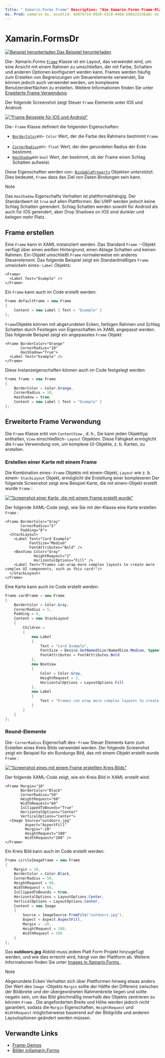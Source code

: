 ```yaml
---
Title: " Xamarin.Forms Frame" Description: "die Xamarin.Forms Frame-Klasse ist ein Layout, das verwendet wird, um eine Ansicht oder ein Layout mit einem Rahmen zu umschließen, der mit Farbe, Schatten und anderen Optionen konfiguriert werden kann."
ms. Prod: xamarin ms. assetid: 4e074714-0928-41C8-A468-b60e23236a8c ms. Technology: xamarin-Forms Author: profexorgeek ms. Author: jusjohns ms. Date: 08/06/2019 NO-LOC: [ Xamarin.Forms , Xamarin.Essentials ]
---
```

# <a name="xamarinforms-frame"></a>Xamarin.FormsDr

[![Beispiel herunterladen](~/media/shared/download.png) Das Beispiel herunterladen](https://docs.microsoft.com/samples/xamarin/xamarin-forms-samples/userinterface-frame/)

Die- Xamarin.Forms [`Frame`](xref:Xamarin.Forms.Frame) Klasse ist ein Layout, das verwendet wird, um eine Ansicht mit einem Rahmen zu umschließen, der mit Farbe, Schatten und anderen Optionen konfiguriert werden kann. Frames werden häufig zum Erstellen von Begrenzungen um Steuerelemente verwendet, Sie können jedoch auch verwendet werden, um komplexere Benutzeroberflächen zu erstellen. Weitere Informationen finden Sie unter [Erweiterte Frame Verwendung](#advanced-frame-usage).

Der folgende Screenshot zeigt Steuer `Frame` Elemente unter IOS und Android:

[!["Frame Beispiele für IOS und Android"](frame-images/frame-cropped.png)](frame-images/frame-full.png#lightbox "Frame Beispiele unter IOS und Android")

Die- `Frame` Klasse definiert die folgenden Eigenschaften:

* [`BorderColor`](xref:Xamarin.Forms.Frame.BorderColor)ein- `Color` Wert, der die Farbe des Rahmens bestimmt `Frame` .
* [`CornerRadius`](xref:Xamarin.Forms.Frame.CornerRadius)ein- `float` Wert, der den gerundeten Radius der Ecke bestimmt.
* [`HasShadow`](xref:Xamarin.Forms.Frame.HasShadow)ein `bool` Wert, der bestimmt, ob der Frame einen Schlag Schatten aufweist.

Diese Eigenschaften werden von- [`BindableProperty`](xref:Xamarin.Forms.BindableProperty) Objekten unterstützt. Dies bedeutet, `Frame` dass das Ziel von Daten Bindungen sein kann.

> [!NOTE]
> Das `HasShadow` Eigenschafts Verhalten ist plattformabhängig. Der Standardwert ist `true` auf allen Plattformen. Bei UWP werden jedoch keine Schlag Schatten gerendert. Schlag Schatten werden sowohl für Android als auch für IOS gerendert, aber Drop Shadows on IOS sind dunkler und belegen mehr Platz.

## <a name="create-a-frame"></a>Frame erstellen

Eine `Frame` kann in XAML instanziiert werden. Das Standard `Frame` --Objekt verfügt über einen weißen Hintergrund, einen Ablage Schatten und keinen Rahmen. Ein-Objekt umschließt `Frame` normalerweise ein anderes Steuerelement. Das folgende Beispiel zeigt ein Standardmäßiges `Frame` umwickeln eines- `Label` Objekts:

```xaml
<Frame>
  <Label Text="Example" />
</Frame>
```

Ein `Frame` kann auch im Code erstellt werden:

```csharp
Frame defaultFrame = new Frame
{
    Content = new Label { Text = "Example" }
};
```

`Frame`Objekte können mit abgerundeten Ecken, farbigen Rahmen und Schlag Schatten durch Festlegen von Eigenschaften im XAML angepasst werden. Das folgende Beispiel zeigt ein angepasstes `Frame` Objekt:

```xaml
<Frame BorderColor="Orange"
       CornerRadius="10"
       HasShadow="True">
  <Label Text="Example" />
</Frame>
```

Diese Instanzeigenschaften können auch im Code festgelegt werden:

```csharp
Frame frame = new Frame
{
    BorderColor = Color.Orange,
    CornerRadius = 10,
    HasShadow = true,
    Content = new Label { Text = "Example" }
};
```

## <a name="advanced-frame-usage"></a>Erweiterte Frame Verwendung

Die `Frame` Klasse erbt von `ContentView` , d. h., Sie kann jeden Objekttyp enthalten, `View` einschließlich- `Layout` Objekten. Diese Fähigkeit ermöglicht die `Frame` Verwendung von, um komplexe UI-Objekte, z. b. Karten, zu erstellen.

### <a name="create-a-card-with-a-frame"></a>Erstellen einer Karte mit einem Frame

Die Kombination eines- `Frame` Objekts mit einem-Objekt, `Layout` wie z. b. einem- `StackLayout` Objekt, ermöglicht die Erstellung einer komplexeren Der folgende Screenshot zeigt eine Beispiel Karte, die mit einem-Objekt erstellt wurde `Frame` :

[!["Screenshot einer Karte, die mit einem Frame erstellt wurde"](frame-images/frame-card-cropped.png)](frame-images/frame-full.png#lightbox "Screenshot einer mit einem Frame erstellten Karte")

Der folgende XAML-Code zeigt, wie Sie mit der-Klasse eine Karte erstellen `Frame` :

```xaml
<Frame BorderColor="Gray"
       CornerRadius="5"
       Padding="8">
  <StackLayout>
    <Label Text="Card Example"
           FontSize="Medium"
           FontAttributes="Bold" />
    <BoxView Color="Gray"
             HeightRequest="2"
             HorizontalOptions="Fill" />
    <Label Text="Frames can wrap more complex layouts to create more complex UI components, such as this card!"/>
  </StackLayout>
</Frame>
```

Eine Karte kann auch im Code erstellt werden:

```csharp
Frame cardFrame = new Frame
{
    BorderColor = Color.Gray,
    CornerRadius = 5,
    Padding = 8,
    Content = new StackLayout
    {
        Children =
        {
            new Label
            {
                Text = "Card Example",
                FontSize = Device.GetNamedSize(NamedSize.Medium, typeof(Label)),
                FontAttributes = FontAttributes.Bold
            },
            new BoxView
            {
                Color = Color.Gray,
                HeightRequest = 2,
                HorizontalOptions = LayoutOptions.Fill
            },
            new Label
            {
                Text = "Frames can wrap more complex layouts to create more complex UI components, such as this card!"
            }
        }
    }
};
```

### <a name="round-elements"></a>Round-Elemente

Die- `CornerRadius` Eigenschaft des- `Frame` Steuer Elements kann zum Erstellen eines Kreis Bilds verwendet werden. Der folgende Screenshot zeigt ein Beispiel für ein Rundungs Bild, das mit einem-Objekt erstellt wurde `Frame` :

[!["Screenshot eines mit einem Frame erstellten Kreis Bilds"](frame-images/circle-image-cropped.png)](frame-images/frame-full.png#lightbox "Screenshot eines mit einem Frame erstellten Kreis Bilds")

Der folgende XAML-Code zeigt, wie ein Kreis Bild in XAML erstellt wird:

```xaml
<Frame Margin="10"
       BorderColor="Black"
       CornerRadius="50"
       HeightRequest="60"
       WidthRequest="60"
       IsClippedToBounds="True"
       HorizontalOptions="Center"
       VerticalOptions="Center">
  <Image Source="outdoors.jpg"
         Aspect="AspectFill"
         Margin="-20"
         HeightRequest="100"
         WidthRequest="100" />
</Frame>
```

Ein Kreis Bild kann auch im Code erstellt werden:

```csharp
Frame circleImageFrame = new Frame
{
    Margin = 10,
    BorderColor = Color.Black,
    CornerRadius = 50,
    HeightRequest = 60,
    WidthRequest = 60,
    IsClippedToBounds = true,
    HorizontalOptions = LayoutOptions.Center,
    VerticalOptions = LayoutOptions.Center,
    Content = new Image
    {
        Source = ImageSource.FromFile("outdoors.jpg"),
        Aspect = Aspect.AspectFill,
        Margin = -20,
        HeightRequest = 100,
        WidthRequest = 100
    }
};
```

Das **outdoors.jpg** Abbild muss jedem Platt Form Projekt hinzugefügt werden, und wie dies erreicht wird, hängt von der Plattform ab. Weitere Informationen finden Sie unter [Images in Xamarin.Forms ](~/xamarin-forms/user-interface/images.md).

> [!NOTE]
> Abgerundete Ecken Verhalten sich über Plattformen hinweg etwas anders. Der Wert des `Image` -Objekts `Margin` sollte der Hälfte der Differenz zwischen der Bildbreite und der übergeordneten Rahmenbreite liegen und sollte negativ sein, um das Bild gleichmäßig innerhalb des Objekts zentrieren zu können `Frame` . Die angeforderten Breite und Höhe werden jedoch nicht garantiert, sodass die `Margin` Eigenschaften, `HeightRequest` und `WidthRequest` möglicherweise basierend auf der Bildgröße und anderen Layoutoptionen geändert werden müssen.

## <a name="related-links"></a>Verwandte Links

* [Frame-Demos](https://docs.microsoft.com/samples/xamarin/xamarin-forms-samples/userinterface-frame/)
* [Bilder inXamarin.Forms](~/xamarin-forms/user-interface/images.md)
